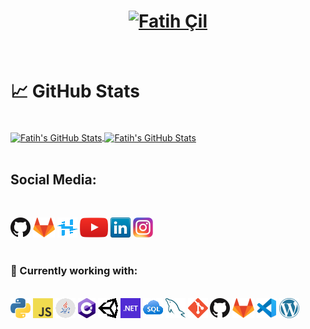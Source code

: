 
<h1 align="center"> <a  href="https://www.fatihcil.com">
  <img src="https://github.com/Fatihcil16/Fatihcil16/blob/main/Images/Banner.png" alt="Fatih Çil" />
  </a>
</h1>
<br><h1>
&#x1f4c8; GitHub Stats 
</h1>
<br>
<a href="https://github.com/Fatihcil16">
  <img align="center" src="https://github-readme-stats.vercel.app/api/top-langs/?username=Fatihcil16&hide=c%2B%2B,c,html&title_color=6aa6f8&theme=tokyonight&bg_color=0e1116" alt="Fatih's GitHub Stats" />
</a>
<a href="https://github.com/Fatihcil16">
  <img align="center" src="https://github-readme-stats.vercel.app/api?username=Fatihcil16&show_icons=true&theme=tokyonight&line_height=27&bg_color=0e1116" alt="Fatih's GitHub Stats" />
</a>
 <br> 
 <br>
 
<h2>
 Social Media:
</h2>
<br>

[![GitHub](Icons/github.png)](https://github.com/Fatihcil16)
[![GitLab](Icons/gitlab.png)](https://gitlab.com/Fatihcil16)
[![Hackster.io](Icons/Hackster.png)](https://www.hackster.io/fatih-cil/)
[![YouTube](Icons/youtube.png)](https://www.youtube.com/channel/UCIUsA_RC9wk1IMp1nX03qUQ)
[![LinkedIn](Icons/linkedin.png)](https://www.linkedin.com/in/fatih-%C3%A7il/)
[![Instagram](Icons/instagram.png)](https://www.instagram.com/fatihcil.2001/)
<br>
<br>
<h3>
🔧 Currently working with:
</h3>
<br>
<a href="https://www.python.org/" title="Python"><img src="Icons/python.png" /></a>
<a href="https://en.wikipedia.org/wiki/JavaScript" title="JavaScript"><img src="Icons/javascript.png" /></a>
<a href="https://www.java.com/tr/" title="Java"><img src="Icons/java.png" /></a>
<a href="https://en.wikipedia.org/wiki/C_Sharp_(programming_language)" title="C#"><img src="Icons/csharp.png" /></a>
<a href="https://unity.com/" title="Unity"><img src="Icons/unity.png" /></a>
<a href="https://dotnet.microsoft.com/" title="DotNet"><img src="Icons/dotnet.png" /></a>
<a href="https://en.wikipedia.org/wiki/SQL" title="Sql"><img src="Icons/sql.png"/></a>
<a href="https://www.mysql.com/" title="MySQL"><img src="Icons/mysql.png" /></a>
<a href="https://git-scm.com/" title="Git"><img src="Icons/git.png" /></a>
<a href="https://github.com/" title="GitHub"><img src="Icons/github.png" /></a>
<a href="https://gitlab.com/" title="GitLab"><img src="Icons/gitlab.png" /></a>
<a href="https://code.visualstudio.com/" title="Visual Studio Code"><img src="Icons/vscode.png" /></a>
<a href="https://wordpress.com/" title="Wordpress"><img src="Icons/wordpress.png" /></a>

